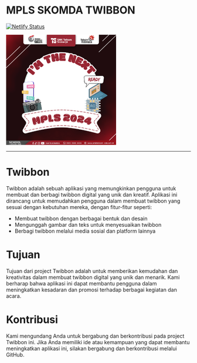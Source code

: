 # MPLS SKOMDA TWIBBON 

[![Netlify Status](https://api.netlify.com/api/v1/badges/51e551d1-3232-4278-a486-343755681a6d/deploy-status)](https://app.netlify.com/sites/mpls-skomda-2024/deploys)

<!-- ![](public/template.png) -->
<img src="public/template.png" alt="image" width="300" height="300">  

---

# Twibbon
Twibbon adalah sebuah aplikasi yang memungkinkan pengguna untuk membuat dan berbagi twibbon digital yang unik dan kreatif. Aplikasi ini dirancang untuk memudahkan pengguna dalam membuat twibbon yang sesuai dengan kebutuhan mereka, dengan fitur-fitur seperti:
* Membuat twibbon dengan berbagai bentuk dan desain
* Mengunggah gambar dan teks untuk menyesuaikan twibbon
* Berbagi twibbon melalui media sosial dan platform lainnya

# Tujuan
Tujuan dari project Twibbon adalah untuk memberikan kemudahan dan kreativitas dalam membuat twibbon digital yang unik dan menarik. Kami berharap bahwa aplikasi ini dapat membantu pengguna dalam meningkatkan kesadaran dan promosi terhadap berbagai kegiatan dan acara.

# Kontribusi
Kami mengundang Anda untuk bergabung dan berkontribusi pada project Twibbon ini. Jika Anda memiliki ide atau kemampuan yang dapat membantu meningkatkan aplikasi ini, silakan bergabung dan berkontribusi melalui GitHub.